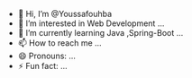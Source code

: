 - 👋 Hi, I’m @Youssafouhba
- 👀 I’m interested in Web Development ...
- 🌱 I’m currently learning Java ,Spring-Boot ...
- 📫 How to reach me ...
- 😄 Pronouns: ...
- ⚡ Fun fact: ...

<!---
Youssafouhba/Youssafouhba is a ✨ special ✨ repository because its `README.md` (this file) appears on your GitHub profile.
You can click the Preview link to take a look at your changes.
--->
